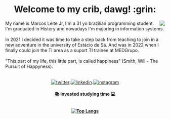 <h1 align="center"> Welcome to my crib, dawg! :grin:</h1>

<img align="right" height:800px src="https://raw.githubusercontent.com/gist/Bymarcosleitejr/1ade85ecb9f497fd06b95dd56f876ae3/raw/cd3c0985108fd830fae2befa2586e6b540565f3c/githubcard.svg">

<p> My name is Marcos Leite Jr, I'm a 31 yo brazilian programming student. I'm graduated in History and nowadays I'm majoring in information systems.
<br></br>
In 2021 I decided it was time to take a step back from teaching to join in a new adventure in the university of Estácio de Sá. And was in 2022 when I finally could join the TI area as a suport TI trainee at MEDGrupo.
<br></br>
"This part of my life, this little part, is called happiness" (Smith, Will - The Pursuit of Happyness).
<br></br>  
<p align="center">  
<a href="https://twitter.com/Bymarcosleitejr" target="_blank">
  <img align="center" src="https://img.shields.io/badge/-Bymarcosleitejr-05122A?style=flat&logo=twitter" alt="twitter"/>  
</a>
<a href="https://linkedin.com/in/Bymarcosleite" target="_blank">
  <img align="center" src="https://img.shields.io/badge/-Bymarcosleite-05122A?style=flat&logo=linkedin" alt="linkedin"/>
</a>
<a href="https://instagram.com/Bymarcosleite" target="_blank">
 <img align="center" src="https://img.shields.io/badge/-Bymarcosleite-05122A?style=flat&logo=instagram" alt="instagram"/>
</a>
</p>

<h4 align="center"> 
📚 Invested studying time 💻
<br></br>

[![Top Langs](https://github-readme-stats.vercel.app/api/top-langs/?username=Bymarcosleitejr&layout=compact&theme=radical)](https://github.com/Bymarcosleitejr/github-readme-stats)

<br></br>
</h4>

